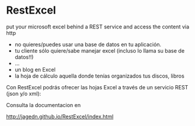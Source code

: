 # RestExcel
put your microsoft excel behind a REST service and access the content via http

- no quieres/puedes usar una base de datos en tu aplicación.
- tu cliente sólo quiere/sabe manejar excel (incluso lo llama su base de datos!!)
- ...
- un blog en Excel 
- la hoja de cálculo aquella donde tenías organizados tus discos, libros

Con RestExcel podrás ofrecer las hojas Excel a través de un servicio REST (json y/o xml):

Consulta la documentacion en

http://jagedn.github.io/RestExcel/index.html